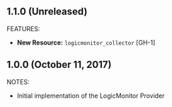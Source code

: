 ## 1.1.0 (Unreleased)

FEATURES:
* **New Resource:** `logicmonitor_collector` [GH-1]

## 1.0.0 (October 11, 2017)

NOTES:

* Initial implementation of the LogicMonitor Provider
